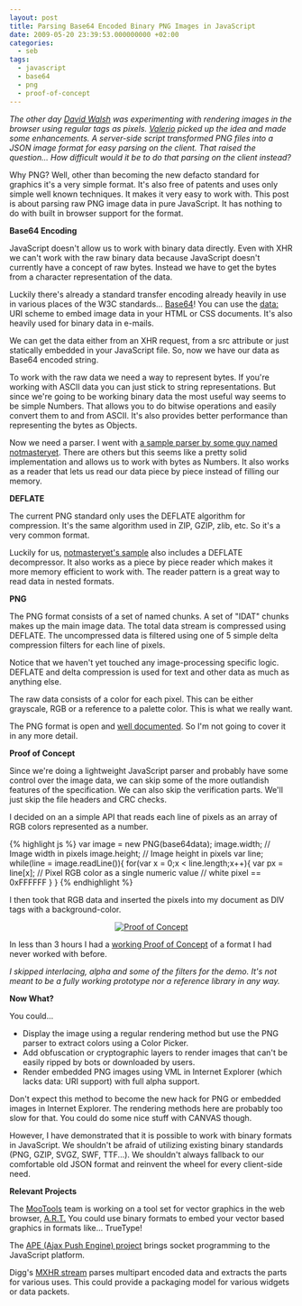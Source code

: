 ```yaml
---
layout: post
title: Parsing Base64 Encoded Binary PNG Images in JavaScript
date: 2009-05-20 23:39:53.000000000 +02:00
categories:
  - seb
tags:
  - javascript
  - base64
  - png
  - proof-of-concept
---
```

<em>The other day <a href="http://www.davidwalsh.name/">David Walsh</a> was experimenting with rendering images in the browser using regular tags as pixels. <a href="http://mad4milk.net/">Valerio</a> picked up the idea and made some enhancements. A server-side script transformed PNG files into a JSON image format for easy parsing on the client. That raised the question... How difficult would it be to do that parsing on the client instead?</em>

Why PNG? Well, other than becoming the new defacto standard for graphics it's a very simple format. It's also free of patents and uses only simple well known techniques. It makes it very easy to work with. This post is about parsing raw PNG image data in pure JavaScript. It has nothing to do with built in browser support for the format.

<strong>Base64 Encoding</strong>

JavaScript doesn't allow us to work with binary data directly. Even with XHR we can't work with the raw binary data because JavaScript doesn't currently have a concept of raw bytes. Instead we have to get the bytes from a character representation of the data.

Luckily there's already a standard transfer encoding already heavily in use in various places of the W3C standards... <a href="http://en.wikipedia.org/wiki/Base64">Base64</a>! You can use the <a href="http://tools.ietf.org/html/rfc2397">data:</a> URI scheme to embed image data in your HTML or CSS documents. It's also heavily used for binary data in e-mails.

We can get the data either from an XHR request, from a src attribute or just statically embedded in your JavaScript file. So, now we have our data as Base64 encoded string.

To work with the raw data we need a way to represent bytes. If you're working with ASCII data you can just stick to string representations. But since we're going to be working binary data the most useful way seems to be simple Numbers. That allows you to do bitwise operations and easily convert them to and from ASCII. It's also provides better performance than representing the bytes as Objects.

Now we need a parser. I went with <a href="http://www.codeproject.com/KB/scripting/Javascript_binaryenc.aspx">a sample parser by some guy named notmasteryet</a>. There are others but this seems like a pretty solid implementation and allows us to work with bytes as Numbers. It also works as a reader that lets us read our data piece by piece instead of filling our memory.

<strong>DEFLATE</strong>

The current PNG standard only uses the DEFLATE algorithm for compression. It's the same algorithm used in ZIP, GZIP, zlib, etc. So it's a very common format.

Luckily for us, <a href="http://www.codeproject.com/KB/scripting/Javascript_binaryenc.aspx">notmasteryet's sample</a> also includes a DEFLATE decompressor. It also works as a piece by piece reader which makes it more memory efficient to work with. The reader pattern is a great way to read data in nested formats.

<strong>PNG</strong>

The PNG format consists of a set of named chunks. A set of "IDAT" chunks makes up the main image data. The total data stream is compressed using DEFLATE. The uncompressed data is filtered using one of 5 simple delta compression filters for each line of pixels.

Notice that we haven't yet touched any image-processing specific logic. DEFLATE and delta compression is used for text and other data as much as anything else.

The raw data consists of a color for each pixel. This can be either grayscale, RGB or a reference to a palette color. This is what we really want.

The PNG format is open and <a href="http://www.libpng.org/pub/png/spec/1.1/PNG-Contents.html">well documented</a>. So I'm not going to cover it in any more detail.

<strong>Proof of Concept</strong>

Since we're doing a lightweight JavaScript parser and probably have some control over the image data, we can skip some of the more outlandish features of the specification. We can also skip the verification parts. We'll just skip the file headers and CRC checks.

I decided on an a simple API that reads each line of pixels as an array of RGB colors represented as a number.

{% highlight js %}
var image = new PNG(base64data);
image.width; // Image width in pixels
image.height; // Image height in pixels
var line;
while(line = image.readLine()){
  for(var x = 0;x < line.length;x++){
    var px = line[x]; // Pixel RGB color as a single numeric value
    // white pixel == 0xFFFFFF
  }
}
{% endhighlight %}

I then took that RGB data and inserted the pixels into my document as DIV tags with a background-color.

<p style="text-align: center"><a href="http://labs.calyptus.se/JSBin/Demo/Viewer.html"><img src="http://blog.calyptus.eu/wp-content/uploads/2009/05/gravatar.png" style="display: inline; margin: auto;" alt="Proof of Concept" /></a></p>

In less than 3 hours I had a <a href="http://labs.calyptus.se/JSBin/Demo/Viewer.html">working Proof of Concept</a> of a format I had never worked with before.

<em>I skipped interlacing, alpha and some of the filters for the demo. It's not meant to be a fully working prototype nor a reference library in any way.</em>

<strong>Now What?</strong>

You could...

<ul>
<li>Display the image using a regular rendering method but use the PNG parser to extract colors using a Color Picker.</il>
<li>Add obfuscation or cryptographic layers to render images that can't be easily ripped by bots or downloaded by users.</il>
<li>Render embedded PNG images using VML in Internet Explorer (which lacks data: URI support) with full alpha support.</il>
</ul>

Don't expect this method to become the new hack for PNG or embedded images in Internet Explorer. The rendering methods here are probably too slow for that. You could do some nice stuff with CANVAS though.

However, I have demonstrated that it is possible to work with binary formats in JavaScript. We shouldn't be afraid of utilizing existing binary standards (PNG, GZIP, SVGZ, SWF, TTF...). We shouldn't always fallback to our comfortable old JSON format and reinvent the wheel for every client-side need.

<strong>Relevant Projects</strong>

The <a href="http://www.mootools.net/">MooTools</a> team is working on a tool set for vector graphics in the web browser, <a href="http://github.com/kamicane/art">A.R.T.</a> You could use binary formats to embed your vector based graphics in formats like... TrueType!

The <a href="http://www.ape-project.org/">APE (Ajax Push Engine) project</a> brings socket programming to the JavaScript platform. 

Digg's <a href="http://blog.digg.com/?p=621">MXHR stream</a> parses multipart encoded data and extracts the parts for various uses. This could provide a packaging model for various widgets or data packets.
